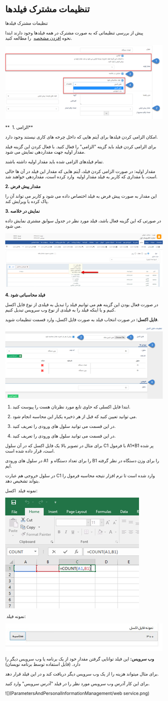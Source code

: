 # تنظیمات مشترک فیلدها

تنظیمات مشترک فیلدها

پیش از بررسی تنظیماتی که به صورت مشترک در همه فیلدها وجود دارند ابتدا نحوه [افزدن مشخصه](ParametersAndPersonalInformationManagement.md)  را مطالعه کنید.

![](ParametersAndPersonalInformationManagement/CommonParametersSetting2.png)

**  1. الزامی**

امکان الزامی کردن فیلدها برای آیتم هایی که داخل چرخه های کاری نیستند وجود دارد.

برای الزامی کردن فیلد باید گزینه "الزامی" را فعال کنید. با فعال کردن این گزینه فیلد مقدار اولیه جهت مقداردهی نمایش می شود.

تمام فیلدهای الزامی شده باید مقدار اولیه داشته باشند.

مقدار اولیه: در صورت الزامی کردن فیلد، آیتم هایی که مقدار این فیلد در آن ها خالی است، با مقداری که کاربر به فیلد مقدار اولیه  وارد کرده است، مقداردهی خواهند شد.

**2\. مقدار پیش فرض**

این مقدار به صورت پیش فرض به فیلد اختصاص داده می شود و کاربر می تواند آن را پاک کرده یا ویرایش کند.

**3\. نمایش در خلاصه**

در صورتی که این گزینه فعال باشد، فیلد مورد نظر در جدول سوابق مشتری نمایش داده می شود.

![](ParametersAndPersonalInformationManagement/CommonParametersSetting3.png)

**4\. فیلد محاسباتی شود**

در صورت فعال بودن این گزینه هم می توانیم فیلد را تبدیل به فیلدی از نوع فایل اکسل کنیم و یا اینکه فیلد را به فیلدی از نوع وب سرویس تبدیل کنیم.

**فایل اکسل:** در صورت انتخاب فیلد به صورت فایل اکسل، وارد قسمت تنظیمات شوید.

![](ParametersAndPersonalInformationManagement/Excel1.png)

1. ابتدا فایل اکسلی که حاوی تابع مورد نظرتان هست را پیوست کنید.

2. می توانید تعیین کنید که قبل از هر ذخیره یکبار این محاسبه انجام شود.

3. در این قسمت می توانید سلول های ورودی را تعریف کنید.

4. در این قسمت می توانید سلول های ورودی را تعریف کنید.

برای مثال در تصویر بالا یک فایل اکسل که در آن سلول C1 با فرمول A1\*B1 پر شده است، قرار داده شده است.

در سلول های ورودی A1  را برای تعداد دستگاه و B1 را برای وزن دستگاه در نظر گرفته ایم.

در سلول خروجی هم عبارت C1 وارد شده است تا نرم افزار نتیجه محاسبه فرمول را بتواند تشخیص دهد.

نمونه فیلد  اکسل:

![](ParametersAndPersonalInformationManagement/Excel2.png)

 نمونه فیلد:

![](ParametersAndPersonalInformationManagement/Parameters21.jpg)

**وب سرویس:** این فیلد توانایی گرفتن مقدار خود از یک برنامه یا وب سرویس دیگر را دارد. (قابل استفاده توسط برنامه نویسان)

برای مثال میتواند هزینه را از یک وب سرویس دیگر دریافت کند و در این فیلد قرار دهد.

برای این کار آدرس وب سرویس مورد نظر را در فیلد "آدرس سرویس" وارد کنید.

![](ParametersAndPersonalInformationManagement/web service.png)